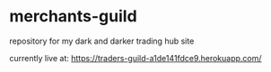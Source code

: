# merchants-guild
repository for my dark and darker trading hub site

currently live at: https://traders-guild-a1de141fdce9.herokuapp.com/
